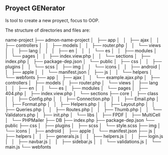 ## Proyect GENerator

Is tool to create a new proyect, focus to OOP.

The structure of directories and files are:

name-project 
├── admon-name-project 
│   ├── app 
│   │   ├── ajax 
│   │   ├── controllers 
│   │   ├── models 
│   │   ├── router.php 
│   │   └── views 
│   │       ├── lang 
│   │       │   ├── en 
│   │       │   └── es 
│   │       ├── modules 
│   │       └── pages 
│   │           ├── index.view.php 
│   │           └── sections 
│   ├── index.php 
│   ├── package-dep.json 
│   └── public
│       ├── css
│       │   ├── plugins
│       │   └── scss
│       ├── img
│       │   └── icons
│       │       ├── android
│       │       ├── apple
│       │       └── manifest.json
│       ├── js
│       │   └── helpers
│       └── webfonts
├── app
│   ├── ajax
│   │   └── example.ajax.php
│   ├── controllers
│   ├── models
│   ├── router.php
│   └── views
│       ├── lang
│       │   ├── en
│       │   └── es
│       ├── modules
│       └── pages
│           ├── 404.php
│           ├── index.view.php
│           └── sections
├── core
│   ├── class
│   │   ├── Config.php
│   │   ├── Connection.php
│   │   ├── Email.php
│   │   ├── Format.php
│   │   ├── Helpers.php
│   │   ├── Layout.php
│   │   ├── Queries.php
│   │   ├── Routes.php
│   │   ├── Thumb.php
│   │   └── Validators.php
│   ├── init.php
│   └── libs
│       ├── FPDF
│       ├── MultiCell
│       └── PHPMailer
├── DB
├── index.php
├── package-dep.json
└── public
    ├── css
    │   ├── plugins
    │   ├── scss
    │   └── style.scss
    ├── img
    │   └── icons
    │       ├── android
    │       ├── apple
    │       └── manifest.json
    ├── js
    │   ├── helpers
    │   │   ├── generals.js
    │   │   ├── helpers.js
    │   │   ├── login.js
    │   │   ├── navbar.js
    │   │   ├── sidebar.js
    │   │   └── validations.js
    │   └── main.js
    └── webfonts
